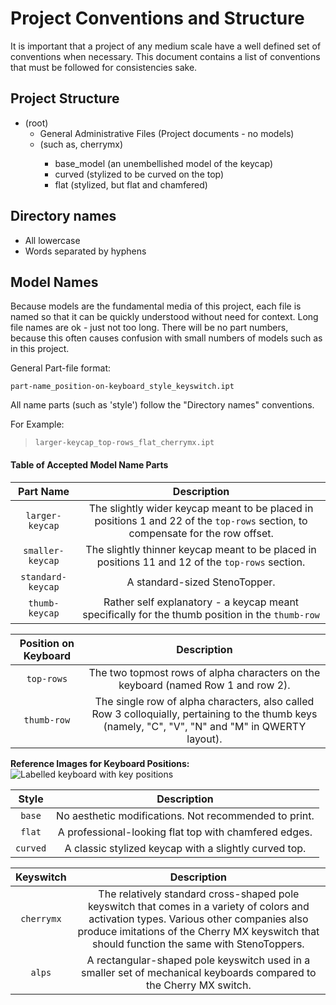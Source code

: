 # Project Conventions and Structure

It is important that a project of any medium scale have a well defined set of
conventions when necessary. This document contains a list of conventions that
must be followed for consistencies sake.



## Project Structure

+ (root)
    - General Administrative Files (Project documents - no models)
    + <keyswitch type> (such as, cherrymx)
        + base_model (an unembellished model of the keycap)
        + curved (stylized to be curved on the top)
        + flat (stylized, but flat and chamfered)



## Directory names

* All lowercase 
* Words separated by hyphens



## Model Names

Because models are the fundamental media of this project, each file is named so
that it can be quickly understood without need for context. Long file names are
ok - just not too long. There will be no part numbers, because this often causes
confusion with small numbers of models such as in this project.

General Part-file format:

`part-name_position-on-keyboard_style_keyswitch.ipt`

All name parts (such as 'style') follow the "Directory names" conventions.

For Example:

> `larger-keycap_top-rows_flat_cherrymx.ipt`



#### Table of Accepted Model Name Parts

| **Part Name**     | **Description** |
| :-----------:     | :-------------: |
| `larger-keycap`   | The slightly wider keycap meant to be placed in positions 1 and 22 of the `top-rows` section, to compensate for the row offset. |
| `smaller-keycap`  | The slightly thinner keycap meant to be placed in positions 11 and 12 of the `top-rows` section. |
| `standard-keycap` | A standard-sized StenoTopper. |
| `thumb-keycap`    | Rather self explanatory - a keycap meant specifically for the thumb position in the `thumb-row` |



| **Position on Keyboard** | **Description** |
| :----------------------: | :-------------: |
| `top-rows`               | The two topmost rows of alpha characters on the keyboard (named Row 1 and row 2). |
| `thumb-row`              | The single row of alpha characters, also called Row 3 colloquially, pertaining to the thumb keys (namely, "C", "V", "N" and "M" in QWERTY layout).  |

**Reference Images for Keyboard Positions:**
![Labelled keyboard with key positions](link)



| **Style**     | **Description** |
| :-------:     | :-------------: |
| `base`        | No aesthetic modifications. Not recommended to print. |
| `flat`        | A professional-looking flat top with chamfered edges. |
| `curved`      | A classic stylized keycap with a slightly curved top. |

<!-- I just noticed that all the descriptions line up perfectly. Bravo. -->



| **Keyswitch** | **Description** |
| :-----------: | :-------------: |
| `cherrymx`    | The relatively standard cross-shaped pole keyswitch that comes in a variety of colors and activation types. Various other companies also produce imitations of the Cherry MX keyswitch that should function the same with StenoToppers. |
| `alps`        | A rectangular-shaped pole keyswitch used in a smaller set of mechanical keyboards compared to the Cherry MX switch. |


